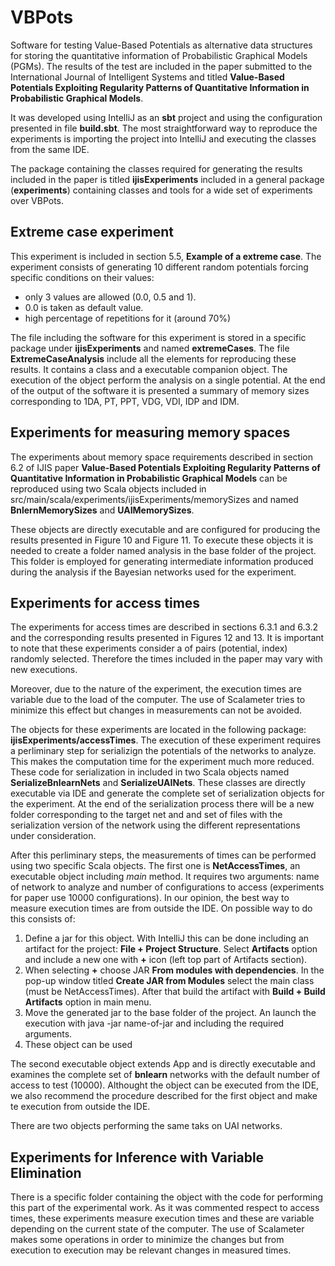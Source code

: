 # VBPots

Software for testing Value-Based Potentials as alternative data structures for storing the quantitative information of Probabilistic Graphical Models (PGMs). The results of the test are included in the paper submitted to the International Journal of Intelligent Systems and titled **Value-Based Potentials Exploiting Regularity Patterns of Quantitative Information in Probabilistic Graphical Models**.

It was developed using IntelliJ as an **sbt** project and using the configuration presented in file **build.sbt**. The most straightforward way to reproduce the experiments is importing the project into IntelliJ and executing the classes from the same IDE. 

The package containing the classes required for generating the results included in the paper is titled **ijisExperiments** included in a general package (**experiments**) containing classes and tools for a wide set of experiments over VBPots. 

## Extreme case experiment

This experiment is included in section 5.5, **Example of a extreme case**. The experiment consists of generating 10 different random potentials forcing specific conditions on their values:

* only 3 values are allowed (0.0, 0.5 and 1).
* 0.0 is taken as default value.
* high percentage of repetitions for it (around 70%)

The file including the software for this experiment is stored in a specific package under **ijisExperiments** and named **extremeCases**. The file **ExtremeCaseAnalysis** include all the elements for reproducing these results. It contains a class and a executable companion object. The execution of the object perform the analysis on a single potential. At the end of the output of the software it is presented a summary of memory sizes corresponding to 1DA, PT, PPT, VDG, VDI, IDP and IDM.

## Experiments for measuring memory spaces

The experiments about memory space requirements described in section 6.2 of IJIS paper **Value-Based Potentials Exploiting Regularity Patterns of Quantitative Information in Probabilistic Graphical Models** can be reproduced using two Scala objects included in src/main/scala/experiments/ijisExperiments/memorySizes and named **BnlernMemorySizes** and **UAIMemorySizes**.

These objects are directly executable and are configured for producing the results presented in Figure 10 and Figure 11. To execute these objects it is needed to create a folder named analysis in the base folder of the project. This folder is employed for generating intermediate information produced during the analysis if the Bayesian networks used for the experiment.

## Experiments for access times

The experiments for access times are described in sections 6.3.1 and 6.3.2 and the corresponding results presented in Figures 12 and 13. It is important to note that these experiments consider a of pairs (potential, index) randomly selected. Therefore the times included in the paper may vary with new executions.

Moreover, due to the nature of the experiment, the execution times are variable due to the load of the computer. The use of Scalameter tries to minimize this effect but changes in measurements can not be avoided.

The objects for these experiments are located in the following package: **ijisExperiments/accessTimes**. The execution of these experiment requires a perliminary step for serializign the potentials of the networks to analyze. This makes the computation time for the experiment much more reduced. These code for serialization in included in two Scala objects named **SerializeBnlearnNets** and **SerializeUAINets**. These classes are directly executable via IDE and generate the complete set of serialization objects for the experiment. At the end of the serialization process there will be a new folder corresponding to the target net and and set of files with the serialization version of the network using the different representations under consideration.

After this perliminary steps, the measurements of times can be performed using two specific Scala objects. The first one is
 **NetAccessTimes**, an executable object including *main* method. It requires two arguments: name of network to analyze and number of configurations to access (experiments for paper use 10000 configurations). In our opinion, the best way to measure execution times are from outside the IDE. On possible way to do this consists of:

 1. Define a jar for this object. With IntelliJ this can be done including an artifact for the project: **File + Project Structure**. Select **Artifacts** option and include a new one with **+** icon (left top part of Artifacts section).
 2. When selecting **+** choose JAR **From modules with dependencies**. In the pop-up window titled **Create JAR from Modules** select the main class (must be NetAccessTimes). After that build the artifact with **Build + Build Artifacts** option in main menu.
 3. Move the generated jar to the base folder of the project. An launch the execution with java -jar name-of-jar and including the required arguments.
 4. These object can be used 

The second executable object extends App and is directly executable and examines the complete set of **bnlearn** networks with the default number of access to test (10000). Althought the object can be executed from the IDE, we also recommend the procedure described for the first object and make te execution from outside the IDE.

There are two objects performing the same taks on UAI networks.

## Experiments for Inference with Variable Elimination

There is a specific folder containing the object with the code for performing this part of the experimental work. As it was commented respect to access times, these experiments measure execution times and these are variable depending on the current state of the computer. The use of Scalameter makes some operations in order to minimize the changes but from execution to execution may be relevant changes in measured times.
